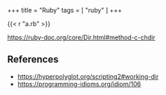 +++
title = "Ruby"
tags = [ "ruby" ]
+++

{{< r "a.rb" >}}

<https://ruby-doc.org/core/Dir.html#method-c-chdir>

## References

- <https://hyperpolyglot.org/scripting2#working-dir>
- <https://programming-idioms.org/idiom/106>
